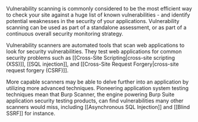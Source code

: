 Vulnerability scanning is commonly considered to be the most efficient way to check your site against a huge list of known vulnerabilities - and identify potential weaknesses in the security of your applications. Vulnerability scanning can be used as part of a standalone assessment, or as part of a continuous overall security monitoring strategy.

Vulnerability scanners are automated tools that scan web applications to look for security vulnerabilities. They test web applications for common security problems such as [[Cross-Site Scripting|cross-site scripting (XSS)]], [[SQL injection]], and [[Cross-Site Request Forgery|cross-site request forgery (CSRF)]].

More capable scanners may be able to delve further into an application by utilizing more advanced techniques. Pioneering application system testing techniques mean that Burp Scanner, the engine powering Burp Suite application security testing products, can find vulnerabilities many other scanners would miss, including [[Asynchronous SQL Injection]] and [[Blind SSRF]] for instance.
